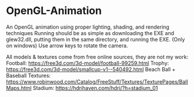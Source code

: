 # OpenGL-Animation
An OpenGL animation using proper lighting, shading, and rendering techniques
Running should be as simple as downloading the EXE and glew32.dll, putting them in the same directory, and running the EXE. (Only on windows)
Use arrow keys to rotate the camera.


All models & textures come from free online sources, they are not my work:
Football: https://free3d.com/3d-model/football-99259.html
Trophy: https://free3d.com/3d-model/smallcup-v1--540492.html
Beach Ball + Baseball Textures: https://www.robinwood.com/Catalog/FreeStuff/Textures/TexturePages/BallMaps.html
Stadium: https://hdrihaven.com/hdri/?h=stadium_01
